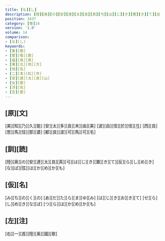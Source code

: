 ```yaml
---
title: [な][し]
description: [陸][奥][の][安][達][太][良][真][弓][は][じ][き][置][き][て][反][ら][し][め][き][な][ば][弦][は][か][め][か][も]
position: 3437
category: [巻]14
version: '1.0'
volume: 14
comparison:
- [な][し]
keywords:
- [東][歌]
- [譬][喩][歌]
- [福][島][県]
- [東][北][地][方]
- [地][名]
- [二][本][松][市]
- [安][達][太][良][山]
- [女][歌]
- [浮][気]
- [恋][愛]
---
```


## [原][文]

[美][知][乃][久][能] [安][太][多][良][末][由][美] [波][自][伎][於][伎][弖] [西][良][思][馬][伎][那][婆] [都][良][波][可][馬][可][毛]

## [訓][読]

[陸][奥][の][安][達][太][良][真][弓][は][じ][き][置][き][て][反][ら][し][め][き][な][ば][弦][は][か][め][か][も]

## [仮][名]

[み][ち][の][く][の] [あ][だ][た][ら][ま][ゆ][み] [は][じ][き][お][き][て] [せ][ら][し][め][き][な][ば] [つ][ら][は][か][め][か][も]

## [左][注]

[右][一][首][陸][奥][國][歌]
